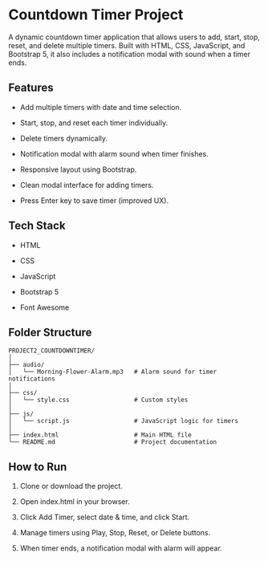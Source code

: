 
# Countdown Timer Project

A dynamic countdown timer application that allows users to add, start, stop, reset, and delete multiple timers. Built with HTML, CSS, JavaScript, and Bootstrap 5, it also includes a notification modal with sound when a timer ends.

## Features

- Add multiple timers with date and time selection.

- Start, stop, and reset each timer individually.

- Delete timers dynamically.

- Notification modal with alarm sound when timer finishes.

- Responsive layout using Bootstrap.

- Clean modal interface for adding timers.

- Press Enter key to save timer (improved UX).


## Tech Stack

- HTML

- CSS

- JavaScript

- Bootstrap 5

- Font Awesome


## Folder Structure

```
PROJECT2_COUNTDOWNTIMER/
│
├── audio/
│   └── Morning-Flower-Alarm.mp3   # Alarm sound for timer notifications
│
├── css/
│   └── style.css                  # Custom styles
│
├── js/
│   └── script.js                  # JavaScript logic for timers
│
├── index.html                     # Main HTML file
└── README.md                      # Project documentation
```

## How to Run

1. Clone or download the project.

2. Open index.html in your browser.

3. Click Add Timer, select date & time, and click Start.

4. Manage timers using Play, Stop, Reset, or Delete buttons.

5. When timer ends, a notification modal with alarm will appear.

